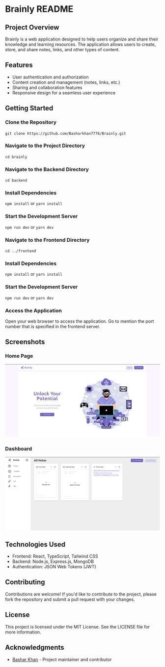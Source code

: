 **Brainly README**
=====================

**Project Overview**
-------------------

Brainly is a web application designed to help users organize and share their knowledge and learning resources. The application allows users to create, store, and share notes, links, and other types of content.

**Features**
------------

* User authentication and authorization
* Content creation and management (notes, links, etc.)
* Sharing and collaboration features
* Responsive design for a seamless user experience

**Getting Started**
-------------------

### Clone the Repository

`git clone https://github.com/Basharkhan7776/Brainly.git`

### Navigate to the Project Directory

`cd brainly`

### Navigate to the Backend Directory

`cd backend`

### Install Dependencies

`npm install` or `yarn install`

### Start the Development Server

`npm run dev` or `yarn dev`

### Navigate to the Frontend Directory

`cd ../frontend`

### Install Dependencies

`npm install` or `yarn install`

### Start the Development Server

`npm run dev` or `yarn dev`

### Access the Application

Open your web browser to access the application. Go to mention the port number that is specified in the  frontend server.

**Screenshots**
--------------

### Home Page

![Home Page](./Screenshorts/Home.png)

### Dashboard

![Dashboard](./Screenshorts/DashBoard.png)


**Technologies Used**
----------------------

* Frontend: React, TypeScript, Tailwind CSS
* Backend: Node.js, Express.js, MongoDB
* Authentication: JSON Web Tokens (JWT)

**Contributing**
--------------

Contributions are welcome! If you'd like to contribute to the project, please fork the repository and submit a pull request with your changes.

**License**
----------

This project is licensed under the MIT License. See the LICENSE file for more information.

**Acknowledgments**
------------------

* [Bashar Khan](https://github.com/Basharkhan7776) - Project maintainer and contributor